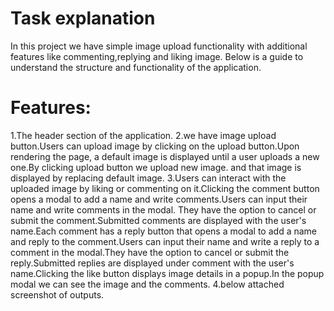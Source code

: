 # Task explanation
In this project  we have simple image upload functionality with additional features like commenting,replying and liking image.
Below is a guide to understand the structure and functionality of the application.
# Features:
1.The header section of the application.
2.we have image upload button.Users can upload image by clicking on the upload button.Upon rendering the page, a default image is displayed until a user uploads a new one.By clicking upload button we upload new image. and that image is displayed by replacing default image.
3.Users can interact with the uploaded image by liking or commenting on it.Clicking the comment button opens a modal to add a name and write comments.Users can input their name and write comments in the modal.
They have the option to cancel or submit the comment.Submitted comments are displayed with the user's name.Each comment has a reply button that opens a modal to add a name and reply to the comment.Users can input their name and write a reply to a comment in the modal.They have the option to cancel or submit the reply.Submitted replies are displayed under  comment with the user's name.Clicking the like button displays image details in a popup.In the popup modal we can see the image and the comments.
4.below attached screenshot of outputs.



